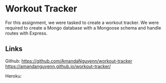 # Workout Tracker

For this assignment, we were tasked to create a workout tracker. We were required to create a Mongo database with a Mongoose schema and handle routes with Express.

## Links

Github: https://github.com/AmandaNguyenn/workout-tracker
        https://amandanguyenn.github.io/workout-tracker/

Heroku: 


